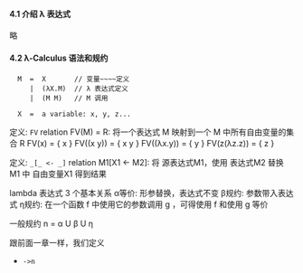 #### 4.1 介绍 λ 表达式
略

#### 4.2 λ-Calculus 语法和规约
```BNF
  M  =  X       // 变量~~~~定义
     |  (λX.M)  // λ 表达式定义
     |  (M M)   // M 调用

  X  =  a variable: x, y, z...
```

定义: `FV` relation
FV(M) = R: 将一个表达式 M 映射到一个 M 中所有自由变量的集合 R
FV(x) = { x }
FV((x y)) = { x y }
FV((λx.y)) = { y }
FV(z(λz.z)) = { z }

定义: `_[_ <- _]` relation
M1\[X1 <- M2\]: 将 源表达式M1，使用 表达式M2 替换 M1 中 自由变量X1 得到结果

lambda 表达式 3 个基本关系
α等价: 形参替换，表达式不变
β规约: 参数带入表达式
η规约: 在一个函数 f 中使用它的参数调用 g ，可得使用 f 和使用 g 等价

一般规约 n = α U β U η

跟前面一章一样，我们定义
* `->n`